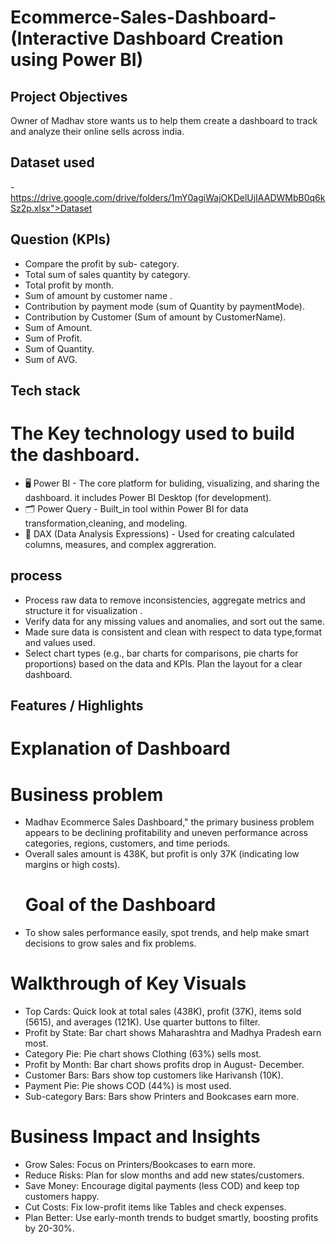 # Ecommerce-Sales-Dashboard-(Interactive Dashboard Creation using Power BI)
## Project Objectives 
Owner of Madhav store wants us to help them create a dashboard to track and analyze their online sells across india.
## Dataset used
-https://drive.google.com/drive/folders/1mY0agiWajOKDelUjIAADWMbB0q6kSz2p.xlsx">Dataset</a>
## Question (KPIs)
- Compare the profit by sub-          category.
- Total sum of sales quantity by      category.
- Total profit by month.
- Sum of amount by customer name .
- Contribution by payment mode (sum   of Quantity by paymentMode).
- Contribution by Customer (Sum of    amount by CustomerName).
- Sum of Amount.
- Sum of Profit.
- Sum of Quantity.
- Sum of AVG.
## Tech stack
 # The Key technology used to build the dashboard.
- 🖥️ Power BI - The core platform        for buliding, visualizing, and      sharing the dashboard. it           includes   Power BI Desktop         (for development).
- 🗂️ Power Query - Built_in tool         within Power BI for data            transformation,cleaning, and        modeling.
- 🧠 DAX (Data Analysis                  Expressions) - Used for             creating calculated columns,
     measures, and complex               aggreration.
## process
- Process raw data to remove          inconsistencies, aggregate          metrics and structure it for        visualization .
- Verify data for any missing         values and anomalies, and sort      out the same.
- Made sure data is consistent and    clean with respect to data          type,format and values used.
- Select chart types (e.g., bar       charts for comparisons, pie         charts for proportions) based on    the data and KPIs. Plan the         layout for a clear dashboard.
 ## Features / Highlights
 # Explanation of Dashboard
 # Business problem
- Madhav Ecommerce Sales              Dashboard," the primary business    problem appears to be declining     profitability and uneven            performance across categories,      regions, customers, and time        periods.
 - Overall sales amount is 438K,       but profit is only 37K              (indicating low margins or high     costs).
   # Goal of the Dashboard
  - To show sales performance           easily, spot trends, and help       make smart decisions to grow        sales and fix problems.
   # Walkthrough of Key Visuals
-   Top Cards: Quick look at total      sales (438K), profit (37K),         items sold (5615), and averages     (121K). Use quarter buttons to      filter.
-   Profit by State: Bar chart          shows Maharashtra and Madhya        Pradesh earn most.
-   Category Pie: Pie chart shows       Clothing (63%) sells most.
-   Profit by Month: Bar chart          shows profits drop in August-       December.
-   Customer Bars: Bars show top        customers like Harivansh (10K).
-   Payment Pie: Pie shows COD          (44%) is most used.
-   Sub-category Bars: Bars show        Printers and Bookcases earn         more.
  # Business Impact and Insights
-  Grow Sales: Focus on                Printers/Bookcases to earn more.
-  Reduce Risks: Plan for slow         months and add new                  states/customers.
-  Save Money: Encourage digital       payments (less COD) and keep top    customers happy.
-  Cut Costs: Fix low-profit items     like Tables and check expenses.
-  Plan Better: Use early-month        trends to budget smartly,           boosting profits by 20-30%.
